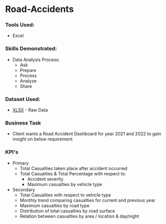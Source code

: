 # Road-Accidents

### Tools Used:
* Excel

### Skills Demonstrated:
* Data Analysis Process:
    * Ask
    * Prepare
    * Process
    * Analyze
    * Share

### Dataset Used:
* [XLSX](Data-Source/) - Raw Data

### Business Task
* Client wants a Road Accident Dashboard for year 2021 and 2022 to gain insight on below requirement

### KPI's
* Primary
    * Total Casualties taken place after accident occurred
    * Total Casualties & Total Percentage with respect to:
        * Accident severity
        * Maximum casualties by vehicle type
* Secondary
    * Total Casualties with respect to vehicle type
    * Monthly trend comparing casualties for current and previous year
    * Maximum casualties by road type
    * Distribution of total casualties by road surface
    * Relation between casualties by area / location & day/night